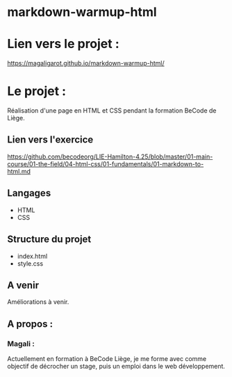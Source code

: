 # markdown-warmup-html

# Lien vers le projet :
https://magaligarot.github.io/markdown-warmup-html/

# Le projet :
Réalisation d'une page en HTML et CSS pendant la formation BeCode de Liège.

## Lien vers l'exercice
https://github.com/becodeorg/LIE-Hamilton-4.25/blob/master/01-main-course/01-the-field/04-html-css/01-fundamentals/01-markdown-to-html.md


## Langages 
* HTML
* CSS

## Structure du projet

* index.html
* style.css

## A venir

Améliorations à venir.

## A propos :

### Magali :

Actuellement en formation à BeCode Liège, je me forme avec comme objectif de décrocher un stage, puis un emploi dans le web développement. 



